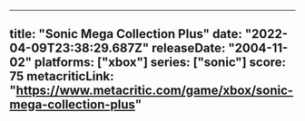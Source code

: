 
---
title: "Sonic Mega Collection Plus"
date: "2022-04-09T23:38:29.687Z"
releaseDate: "2004-11-02"
platforms: ["xbox"]
series: ["sonic"]
score: 75
metacriticLink: "https://www.metacritic.com/game/xbox/sonic-mega-collection-plus"
---
